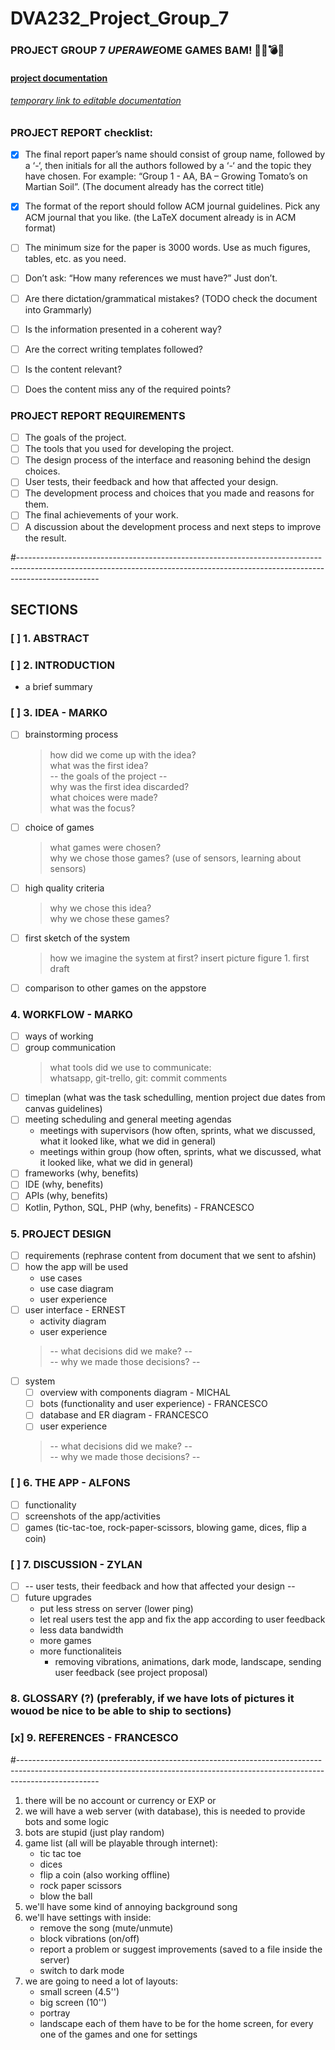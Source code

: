 # DVA232_Project_Group_7

### PROJECT GROUP 7 $UPER AWE$OME GAMES BAM! 🔫🔪💣💥
#### [project documentation](https://www.overleaf.com/read/pbyrtqhvntxm)
###### [temporary link to editable documentation](https://www.overleaf.com/project/5fda128759085f43cd4840fd)

### PROJECT REPORT checklist:
- [x] The final report paper’s name should consist of group name, followed by a ‘-‘, then initials for all the authors followed by a ‘-‘ and the topic they have chosen. For example: “Group 1 - AA, BA – Growing Tomato’s on Martian Soil”. (The document already has the correct title)
- [x] The format of the report should follow ACM journal guidelines. Pick any ACM journal that you like. (the LaTeX document already is in ACM format)
- [ ] The minimum size for the paper is 3000 words. Use as much figures, tables, etc. as you need.
- [ ] Don’t ask: “How many references we must have?” Just don’t.
- [ ] Are there dictation/grammatical mistakes? (TODO check the document into Grammarly)
- [ ] Is the information presented in a coherent way?
- [ ] Are the correct writing templates followed?
- [ ] Is the content relevant?
- [ ] Does the content miss any of the required points?


### PROJECT REPORT REQUIREMENTS
- [ ] The goals of the project.
- [ ] The tools that you used for developing the project.
- [ ] The design process of the interface and reasoning behind the design choices.
- [ ] User tests, their feedback and how that affected your design.
- [ ] The development process and choices that you made and reasons for them.
- [ ] The final achievements of your work.
- [ ] A discussion about the development process and next steps to improve the result.

#--------------------------------------------------------------------------------------------------------------------------------------------------------------------------------

## SECTIONS
### [ ] 1. ABSTRACT
### [ ] 2. INTRODUCTION 
- a brief summary
### [ ] 3. IDEA - MARKO
- [ ] brainstorming process
	> how did we come up with the idea? </br>
	> what was the first idea? </br>
	> -- the goals of the project -- </br>
	> why was the first idea discarded? </br>
	> what choices were made? </br>
	> what was the focus? </br>
- [ ] choice of games
	> what games were chosen? </br>
	> why we chose those games? (use of sensors, learning about sensors) </br>
- [ ] high quality criteria
	> why we chose this idea? </br>
	> why we chose these games? </br>
- [ ] first sketch of the system
	> how we imagine the system at first?
	> insert  picture figure 1. first draft
- [ ] comparison to other games on the appstore
### 4. WORKFLOW - MARKO
- [ ] ways of working
- [ ] group communication
	> what tools did we use to communicate: </br>
	> whatsapp, git-trello, git: commit comments </br>
- [ ] timeplan (what was the task schedulling, mention project due dates from canvas guidelines)
- [ ] meeting scheduling and general meeting agendas
	- meetings with supervisors (how often, sprints, what we discussed, what it looked like, what we did in general)
	- meetings within group (how often, sprints, what we discussed, what it looked like, what we did in general)
- [ ] frameworks (why, benefits)
- [ ] IDE (why, benefits)
- [ ] APIs (why, benefits)
- [ ] Kotlin, Python, SQL, PHP (why, benefits) - FRANCESCO
### 5. PROJECT DESIGN
- [ ] requirements (rephrase content from document that we sent to afshin)
- [ ] how the app will be used
	- use cases
	- use case diagram
	- user experience
- [ ] user interface - ERNEST
	- activity diagram
	- user experience
	> -- what decisions did we make? -- </br>
	> -- why we made those decisions? -- </br>
- [ ] system
	- [ ] overview with components diagram - MICHAL
	- [ ] bots (functionality and user experience) - FRANCESCO
	- [ ] database and ER diagram - FRANCESCO
	- [ ] user experience
	>-- what decisions did we make? -- </br>
	>-- why we made those decisions? -- </br>
### [ ] 6. THE APP - ALFONS
- [ ] functionality
- [ ] screenshots of the app/activities
- [ ] games (tic-tac-toe, rock-paper-scissors, blowing game, dices, flip a coin)
### [ ] 7. DISCUSSION - ZYLAN
- [ ] -- user tests, their feedback and how that affected your design --
- [ ] future upgrades
	- put less stress on server (lower ping)
	- let real users test the app and fix the app according to user feedback
	- less data bandwidth
	- more games
	- more functionaliteis
		- removing vibrations, animations, dark mode, landscape, sending user feedback (see project proposal)
### 8. GLOSSARY (?) (preferably, if we have lots of pictures it wouod be nice to be able to ship to sections)
### [x] 9. REFERENCES - FRANCESCO

#--------------------------------------------------------------------------------------------------------------------------------------------------------------------------------

1. there will be no account or currency or EXP or <add similar things here>
2. we will have a web server (with database), this is needed to provide bots and
	some logic
3. bots are stupid (just play random)
4. game list (all will be playable through internet):
	- tic tac toe
	- dices
	- flip a coin (also working offline)
	- rock paper scissors
	- blow the ball
5. we'll have some kind of annoying background song	
6. we'll have settings with inside:
	- remove the song (mute/unmute)
	- block vibrations (on/off)
	- report a problem or suggest improvements (saved to a file inside the server)
	- switch to dark mode
7. we are going to need a lot of layouts:
	- small screen (4.5'')
	- big screen (10'')
	- portray
	- landscape
   each of them have to be for the home screen,
   for every one of the games and one for settings

